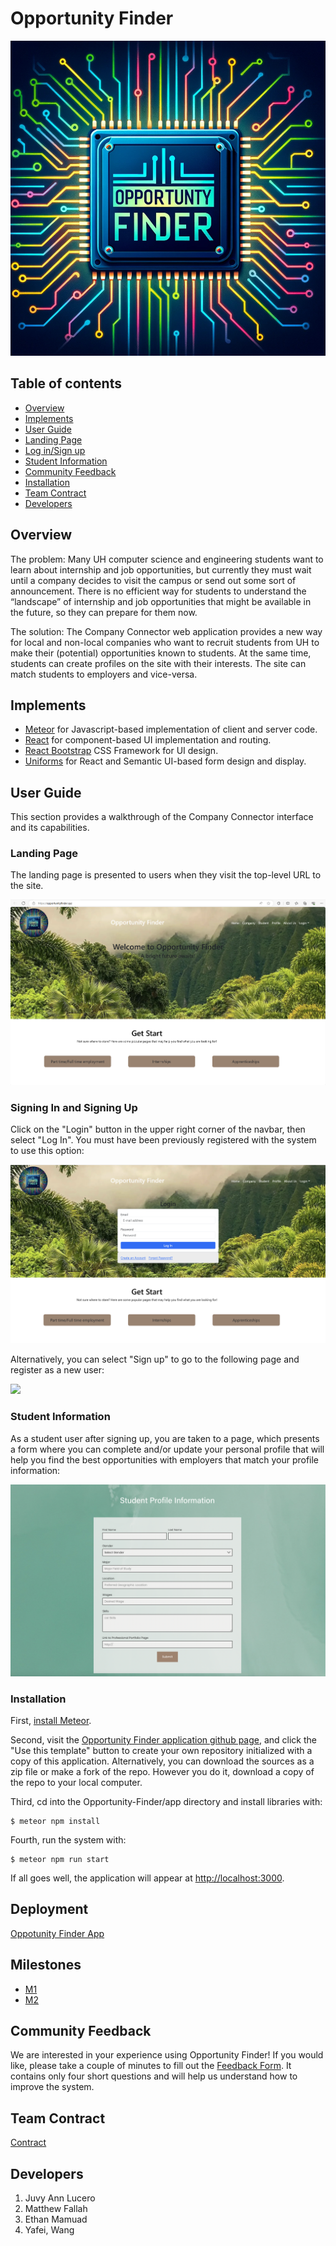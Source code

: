 # Opportunity Finder

![](OP1.png)

## Table of contents

* [Overview](#overview)
* [Implements](#implements)
* [User Guide](#user-guide)
* [Landing Page](#landing-Page)
* [Log in/Sign up](#sign-in-and-sign-up)
* [Student Information](#student-information)
* [Community Feedback](#community-feedback)
* [Installation](#installation)
* [Team Contract](#team-contract)
* [Developers](#developers)

## Overview

The problem: Many UH computer science and engineering students want to learn about internship and job opportunities, but currently they must wait until a company decides to visit the campus or send out some sort of announcement. There is no efficient way for students to understand the “landscape” of internship and job opportunities that might be available in the future, so they can prepare for them now.

The solution: The Company Connector web application provides a new way for local and non-local companies who want to recruit students from UH to make their (potential) opportunities known to students. At the same time, students can create profiles on the site with their interests. The site can match students to employers and vice-versa.

## Implements
* [Meteor](https://www.meteor.com/) for Javascript-based implementation of client and server code.
* [React](https://reactjs.org/) for component-based UI implementation and routing.
* [React Bootstrap](https://react-bootstrap.github.io/) CSS Framework for UI design.
* [Uniforms](https://uniforms.tools/) for React and Semantic UI-based form design and display.


## User Guide

This section provides a walkthrough of the Company Connector interface and its capabilities.

### Landing Page

The landing page is presented to users when they visit the top-level URL to the site.


<img src="Lading-M1.png">


### Signing In and Signing Up

Click on the "Login" button in the upper right corner of the navbar, then select "Log In". You must have been previously registered with the system to use this option:

![](signin-M1.png)

Alternatively, you can select "Sign up" to go to the following page and register as a new user:

![](Sign-up.png)

### Student Information

As a student user after signing up, you are taken to a page, which presents a form where you can complete and/or update your personal profile that will help you find the best opportunities with employers that match your profile information:

![](Student-info.png)

### Installation

First, [install Meteor](https://www.meteor.com/install).

Second, visit the [Opportunity Finder application github page](https://github.com/opportunity-finder/opportunity-finder-meteor), and click the "Use this template" button to create your own repository initialized with a copy of this application. Alternatively, you can download the sources as a zip file or make a fork of the repo.  However you do it, download a copy of the repo to your local computer.

Third, cd into the Opportunity-Finder/app directory and install libraries with:

```
$ meteor npm install
```

Fourth, run the system with:

```
$ meteor npm run start
```

If all goes well, the application will appear at [http://localhost:3000](http://localhost:3000).

## Deployment
[Oppotunity Finder App](https://opportunityfinder.xyz/)

## Milestones
* [M1](https://github.com/orgs/opportunity-finder/projects/1)
* [M2](https://github.com/orgs/opportunity-finder/projects/3)
## Community Feedback

We are interested in your experience using Opportunity Finder!  If you would like, please take a couple of minutes to fill out the [Feedback Form](https://forms.gle/iuCLESE8DbvDxenF9). It contains only four short questions and will help us understand how to improve the system.


## Team Contract
[Contract](https://docs.google.com/document/d/1jCrtQtuHDYKzxooiK5d0gwH46wF7ocCgxg2zBi5oKk0/edit)

## Developers

1. Juvy Ann Lucero
2. Matthew Fallah
3. Ethan Mamuad 
4. Yafei, Wang


